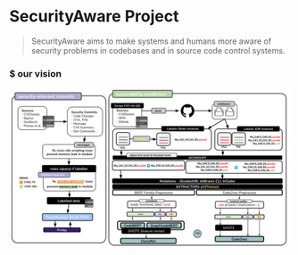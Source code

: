 # SecurityAware Project

> SecurityAware aims to make systems and humans more aware of security problems in codebases and in source code control systems.

### $ our vision

<img src="https://raw.githubusercontent.com/cmusv/SecurityAware/f17970d85c78fba1d775dc7975116e5fa4a38f48/docs/assets/architecture.svg?token=ABTLT5MEHSC7Q3KJNDJGJYLDQEJRE">
